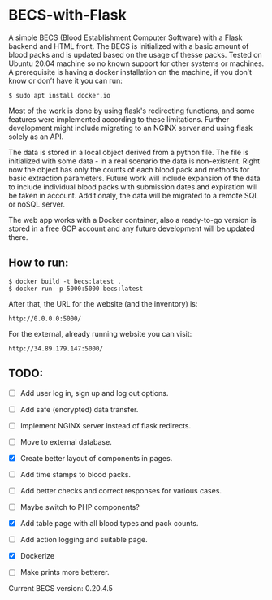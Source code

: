 # BECS-with-Flask
A simple BECS (Blood Establishment Computer Software) with a Flask backend and HTML front. The BECS is initialized with a basic amount of blood packs and is updated based on the usage of thesse packs. Tested on Ubuntu 20.04 machine so no known support for other systems or machines. A prerequisite is having a docker installation on the machine, if you don’t know or don’t have it you can run:

```
$ sudo apt install docker.io
```

Most of the work is done by using flask's redirecting functions, and some features were implemented according to these limitations. Further development might include migrating to an NGINX server and using flask solely as an API.

The data is stored in a local object derived from a python file. The file is initialized with some data - in a real scenario the data is non-existent. Right now the object has only the counts of each blood pack and methods for basic extraction parameters. Future work will include expansion of the data to include individual blood packs with submission dates and expiration will be taken in account. Additionaly, the data will be migrated to a remote SQL or noSQL server.

The web app works with a Docker container, also a ready-to-go version is stored in a free GCP account and any future development will be updated there.

## How to run:
```
$ docker build -t becs:latest .
$ docker run -p 5000:5000 becs:latest
```
After that, the URL for the website (and the inventory) is:
```
http://0.0.0.0:5000/
```

For the external, already running website you can visit:
```
http://34.89.179.147:5000/
```

## TODO:
- [ ] Add user log in, sign up and log out options.
- [ ] Add safe (encrypted) data transfer.
- [ ] Implement NGINX server instead of flask redirects.
- [ ] Move to external database.
- [X] Create better layout of components in pages.
- [ ] Add time stamps to blood packs.
- [ ] Add better checks and correct responses for various cases.
- [ ] Maybe switch to PHP components?
- [X] Add table page with all blood types and pack counts.
- [ ] Add action logging and suitable page.
- [X] Dockerize
- [ ] Make prints more betterer.


Current BECS version: 0.20.4.5